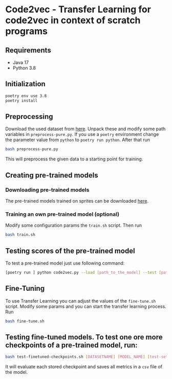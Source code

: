 # Code2vec - Transfer Learning for code2vec in context of scratch programs

## Requirements

- Java 17
- Python 3.8


## Initialization

 ```bash
 poetry env use 3.8
 poetry install
 ```


## Preprocessing

Download the used dataset from [here](https://drive.google.com/file/d/13_0jQx_vqv-O7D1tFHPcMeO2XwRUkxsg/view?usp=drive_link). Unpack these and modify some path variables in `preprocess-pure.py`. 
If you use a `poetry` environment change the parameter value from  `python` to `poetry run python`.
After that run 
```bash
bash preprocess-pure.py
```

This will preprocess the given data to a starting point for training.

## Creating pre-trained models
### Downloading pre-trained models
The pre-trained models trained on sprites can be downloaded [here](https://drive.google.com/file/d/1TpLPNEooM17aqkgF9dI7NtJA-P2BIuRl/view?usp=sharing).

### Training an own pre-trained model (optional)
Modify some configuration params the `train.sh` script. Then run

```bash
bash train.sh
```

## Testing scores of the pre-trained model
To test a pre-trained model just use following command: 
```bash
[poetry run ] python code2vec.py --load [path_to_the_model] --test [path_to_the_test_data_set]
```

## Fine-Tuning
To use Transfer Learning you can adjust the values of the `fine-tune.sh` script. 
Modify some params and you can start the transfer learning process.
Run
```bash
bash fine-tune.sh
```

## Testing fine-tuned models. To test one ore more checkpoints of a pre-trained model, run:
```bash
bash test-finetuned-checkpoints.sh [DATASETNAME] [MODEL_NAME] [test-set] [start-checkpoint] [endcheckpoint]
```
It will evaluate each stored checkpoint and saves all metrics in a `csv` file of the model.
